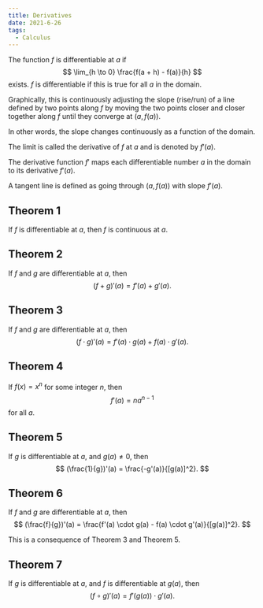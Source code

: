 ```yaml
---
title: Derivatives
date: 2021-6-26
tags:
  - Calculus
---
```

The function $f$ is differentiable at $a$ if
$$
\lim_{h \to 0} \frac{f(a + h) - f(a)}{h}
$$
exists.
$f$ is differentiable if this is true for all $a$ in the domain.

Graphically, this is continuously adjusting the slope (rise/run) of a line defined by two points along $f$ by moving the two points closer and closer together along $f$ until they converge at $(a, f(a))$.

In other words, the slope changes continuously as a function of the domain.

The limit is called the derivative of $f$ at $a$ and is denoted by $f'(a)$.

The derivative function $f'$ maps each differentiable number $a$ in the domain to its derivative $f'(a)$.

A tangent line is defined as going through $(a, f(a))$ with slope $f'(a)$.

## Theorem 1

If $f$ is differentiable at $a$, then $f$ is continuous at $a$.

## Theorem 2

If $f$ and $g$ are differentiable at $a$, then
$$
(f + g)'(a) = f'(a) + g'(a).
$$

## Theorem 3

If $f$ and $g$ are differentiable at $a$, then
$$
(f \cdot g)'(a) = f'(a) \cdot g(a) + f(a) \cdot g'(a).
$$

## Theorem 4

If $f(x) = x^n$ for some integer $n$, then
$$
f'(a) = na^{n-1}
$$
for all $a$.

## Theorem 5

If $g$ is differentiable at $a$, and $g(a) \neq 0$, then
$$
(\frac{1}{g})'(a) = \frac{-g'(a)}{[g(a)]^2}.
$$

## Theorem 6

If $f$ and $g$ are differentiable at $a$, then
$$
(\frac{f}{g})'(a) = \frac{f'(a) \cdot g(a) - f(a) \cdot g'(a)}{[g(a)]^2}.
$$

This is a consequence of Theorem 3 and Theorem 5.

## Theorem 7

If $g$ is differentiable at $a$, and $f$ is differentiable at $g(a)$, then
$$
(f \circ g)'(a) = f'(g(a)) \cdot g'(a).
$$